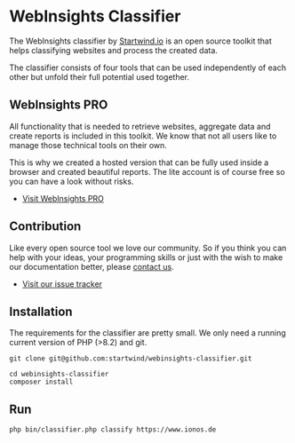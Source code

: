 # WebInsights Classifier

The WebInsights classifier by [Startwind.io](https://startwind.io) is an open source toolkit that helps classifying websites and process the created data.

The classifier consists of four tools that can be used independently of each other but unfold their full potential used together.

## WebInsights PRO

All functionality that is needed to retrieve websites, aggregate data and create reports is included in this toolkit. We know that not all users like to manage those technical tools on their own. 

This is why we created a hosted version that can be fully used inside a browser and created beautiful reports. The lite account is of course free so you can have a look without risks.

- [Visit WebInsights PRO](https://pro.webinsights.info)

## Contribution

Like every open source tool we love our community. So if you think you can help with your ideas, your programming skills or just with the wish to make our documentation better, please [contact us](mailto:webinsights.startwind.io).

- [Visit our issue tracker](https://github.com/startwind/webinsights-classifier/issues)

## Installation

The requirements for the classifier are pretty small. We only need a running current version of PHP (>8.2) and git.

```shell
git clone git@github.com:startwind/webinsights-classifier.git

cd webinsights-classifier
composer install
```

## Run

```shell
php bin/classifier.php classify https://www.ionos.de
```

